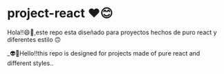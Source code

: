 # project-react ❤️😊

Hola!!😄🤖,este repo esta diseñado para proyectos hechos de puro react y diferentes estilo 🙃 

_👽🌳Hello!!this repo is designed for projects made of pure react and different styles..

